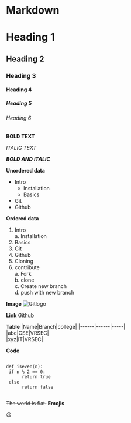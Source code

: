 # Markdown

# Heading 1

## Heading 2

### Heading 3

#### Heading 4

##### Heading 5

###### Heading 6

**BOLD TEXT**

*ITALIC TEXT*

***BOLD AND ITALIC***

**Unordered data**

- Intro
  * Installation
  * Basics
- Git
- Github

**Ordered data**
1. Intro      
   a. Installation            
2. Basics         
3. Git        
4. Github        
5. Cloning      
6. contribute      
    a. Fork       
    b. clone       
    c. Create new branch      
    d. push with new branch        

**Image**
![Gitlogo](https://seeklogo.com/images/G/github-logo-5F384D0265-seeklogo.com.png)

**Link**
[Github](https://github.com/NarraNeelima2605/VRSEC.git)

**Table**
|Name|Branch|college|
|------|------|-----|        
|abc|CSE|VRSEC|     
|xyz|IT|VRSEC|          

**Code**
```

def iseven(n):
 if n % 2 == 0:
      return true
 else
      return false
      
```          
~~The world is flat.~~
**Emojis**

:smiley:           

